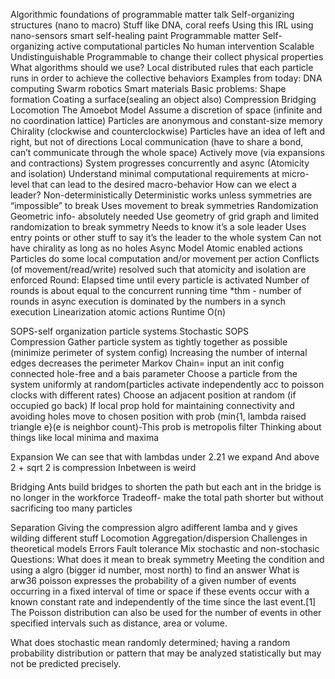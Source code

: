 Algorithmic foundations of programmable matter talk
	Self-organizing structures (nano to  macro) 
		Stuff like DNA, coral reefs
	Using this IRL using nano-sensors smart self-healing paint 
	Programmable matter 
		Self-organizing active computational particles
			No human intervention
			Scalable
			Undistinguishable 
		Programmable to change their collect physical properties
			What algorithms should we use?
			Local distributed rules that each particle runs in order to achieve the collective behaviors
Examples from today:
	DNA computing
	Swarm robotics
	Smart materials 
Basic problems:
Shape formation
Coating a surface(sealing an object also)
Compression
Bridging
Locomotion 
The Amoebot Model
	Assume a discretion of space (infinite and no coordination lattice) 
	Particles are anonymous and constant-size memory
	Chirality (clockwise and counterclockwise)
	Particles have an idea of left and right, but not of directions 
	Local communication (have to share a bond, can’t communicate through the whole space)
	Actively move (via expansions and contractions)
	System progresses concurrently and async (Atomicity and isolation)
	Understand minimal computational requirements at micro-level that can lead to the desired macro-behavior 
How can we elect a leader?
	Non-deterministically
		Deterministic works unless symmetries are “impossible” to break
		Uses movement to break symmetries 
	Randomization
	Geometric info- absolutely needed
		Use geometry of grid graph and limited randomization to break symmetry
	Needs to know it’s a sole leader
		Uses entry points or other stuff to say it’s the leader to the whole system
	Can not have chirality as long as no holes
Async Model
	Atomic enabled actions
		Particles do some local computation and/or movement per action
		Conflicts (of movement/read/write) resolved such that atomicity and isolation are enforced
	Round:
		Elapsed time until every particle is activated
Number of rounds is about equal to the concurrent running time
*thm - number of rounds in async execution is dominated by the numbers in a synch execution
Linearization atomic actions
Runtime O(n)

SOPS-self organization particle systems
Stochastic SOPS  
	Compression 
		Gather particle system as tightly together as possible (minimize perimeter of system config)
		Increasing the number of internal edges decreases the perimeter
		Markov Chain= input an init config connected hole-free and a bais parameter
Choose a particle from the system uniformly at random(particles activate independently acc to poisson clocks with different rates)
Choose an adjacent position at random (if occupied go back)
If local prop hold for maintaining connectivity and avoiding holes move to chosen position with prob (min{1, lambda raised triangle e}(e is neighbor count)-This prob is metropolis filter 
		Thinking about things like local minima and maxima 

Expansion
	We can see that with lambdas under 2.21 we expand
	And above 2 + sqrt 2 is compression
		Inbetween is weird 

Bridging 
	Ants build bridges to shorten the path but each ant in the bridge is no longer in the workforce
Tradeoff- make the total path shorter but without sacrificing too many particles  
	
Separation
		Giving the compression algro adifferent lamba and y gives wilding different stuff
		Locomotion
		Aggregation/dispersion 
Challenges in theoretical models
	Errors
Fault tolerance
Mix stochastic and non-stochasic 
Questions:
What does it mean to break symmetry
	Meeting the condition and using a algro (bigger id number, most north) to find an answer
What is arw36 poisson
expresses the probability of a given number of events occurring in a fixed interval of time or space if these events occur with a known constant rate and independently of the time since the last event.[1] The Poisson distribution can also be used for the number of events in other specified intervals such as distance, area or volume.

What does stochastic mean
randomly determined; having a random probability distribution or pattern that may be analyzed statistically but may not be predicted precisely.
